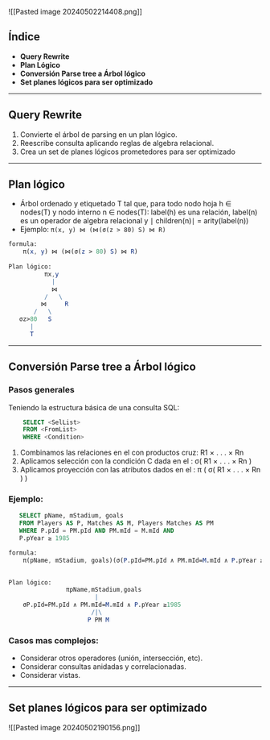 ![[Pasted image 20240502214408.png]]
## Índice
- **Query Rewrite**
- **Plan Lógico**
- **Conversión Parse tree a Árbol lógico**
- **Set planes lógicos para ser optimizado**

---

## Query Rewrite
1. Convierte el árbol de parsing en un plan lógico.
2. Reescribe consulta aplicando reglas de algebra relacional.
3. Crea un set de planes lógicos prometedores para ser optimizado

---

## Plan lógico
- Árbol ordenado y etiquetado T tal que, para todo nodo hoja h ∈ nodes(T) y nodo interno n ∈ nodes(T):
	label(h) es una relación,
	label(n) es un operador de algebra relacional y
	∣ children(n)∣ = arity(label(n))
- Ejemplo: `π(x, y) ⋈ (⋈(σ(z > 80) S) ⋈ R)
`
``` mathematica
formula:
	π(x, y) ⋈ (⋈(σ(z > 80) S) ⋈ R)
	
Plan lógico:
          πx,y
            |
            ⋈
          /   \
         ⋈     R
       /   \
   σz>80   S
      |
      T      
```

---

## Conversión Parse tree a Árbol lógico
### Pasos generales
Teniendo la estructura básica de una consulta SQL:
```sql
	SELECT <SelList>
	FROM <FromList>
	WHERE <Condition>
```

1. Combinamos las relaciones en el <FromList/> con productos cruz: R1 × . . . × Rn
2. Aplicamos selección con la condición C dada en el <Condition/>: σ<Condition/>( R1 × . . . × Rn )
3. Aplicamos proyección con las atributos dados en el <SelList/>: π<SelList/> ( σ<Condition/>( R1 × . . . × Rn ) )
### Ejemplo:
 ```sql
	SELECT pName, mStadium, goals
	FROM Players AS P, Matches AS M, Players Matches AS PM
	WHERE P.pId = PM.pId AND PM.mId = M.mId AND
	P.pYear ≥ 1985
```

```mathematica
formula:
	π(pName, mStadium, goals)(σ(P.pId=PM.pId ∧ PM.mId=M.mId ∧ P.pYear ≥1985)(P × PM × M))

	
Plan lógico:
				πpName,mStadium,goals
						|
	σP.pId=PM.pId ∧ PM.mId=M.mId ∧ P.pYear ≥1985
					   /|\
					  P PM M

```

### Casos mas complejos:
- Considerar otros operadores (unión, intersección, etc).
- Considerar consultas anidadas y correlacionadas.
- Considerar vistas.

---

## Set planes lógicos para ser optimizado

![[Pasted image 20240502190156.png]]

